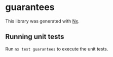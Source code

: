 # guarantees

This library was generated with [Nx](https://nx.dev).

## Running unit tests

Run `nx test guarantees` to execute the unit tests.
